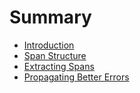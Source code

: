 # Summary

- [Introduction](./introduction.md)
- [Span Structure](./span_structure.md)
- [Extracting Spans](./extracting_spans.md)
- [Propagating Better Errors](./better_errors.md)
